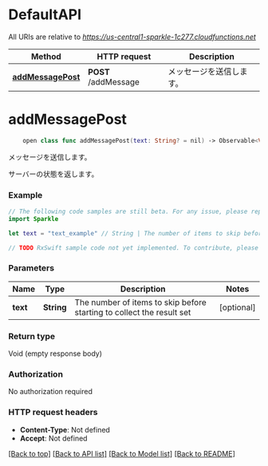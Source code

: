 # DefaultAPI

All URIs are relative to *https://us-central1-sparkle-1c277.cloudfunctions.net*

Method | HTTP request | Description
------------- | ------------- | -------------
[**addMessagePost**](DefaultAPI.md#addmessagepost) | **POST** /addMessage | メッセージを送信します。


# **addMessagePost**
```swift
    open class func addMessagePost(text: String? = nil) -> Observable<Void>
```

メッセージを送信します。

サーバーの状態を返します。

### Example 
```swift
// The following code samples are still beta. For any issue, please report via http://github.com/OpenAPITools/openapi-generator/issues/new
import Sparkle

let text = "text_example" // String | The number of items to skip before starting to collect the result set (optional)

// TODO RxSwift sample code not yet implemented. To contribute, please open a ticket via http://github.com/OpenAPITools/openapi-generator/issues/new
```

### Parameters

Name | Type | Description  | Notes
------------- | ------------- | ------------- | -------------
 **text** | **String** | The number of items to skip before starting to collect the result set | [optional] 

### Return type

Void (empty response body)

### Authorization

No authorization required

### HTTP request headers

 - **Content-Type**: Not defined
 - **Accept**: Not defined

[[Back to top]](#) [[Back to API list]](../README.md#documentation-for-api-endpoints) [[Back to Model list]](../README.md#documentation-for-models) [[Back to README]](../README.md)

